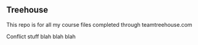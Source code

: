 ## Treehouse

This repo is for all my course files completed through teamtreehouse.com


Conflict stuff blah blah blah


